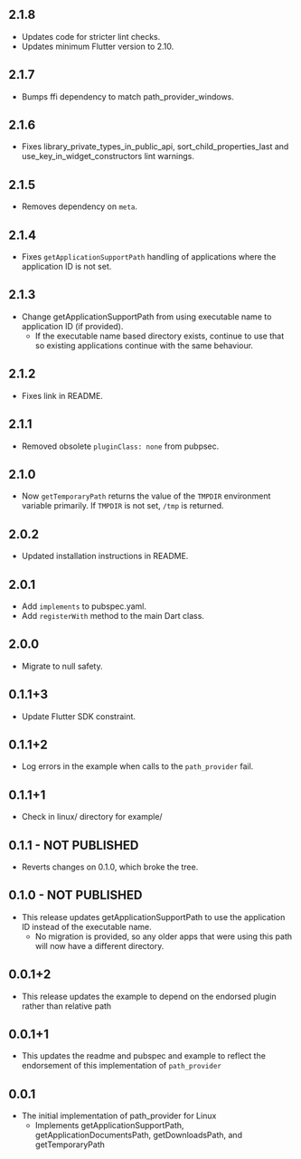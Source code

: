 ## 2.1.8

* Updates code for stricter lint checks.
* Updates minimum Flutter version to 2.10.

## 2.1.7

* Bumps ffi dependency to match path_provider_windows.

## 2.1.6

* Fixes library_private_types_in_public_api, sort_child_properties_last and use_key_in_widget_constructors
  lint warnings.

## 2.1.5

* Removes dependency on `meta`.

## 2.1.4

* Fixes `getApplicationSupportPath` handling of applications where the
  application ID is not set.

## 2.1.3

* Change getApplicationSupportPath from using executable name to application ID (if provided).
  * If the executable name based directory exists, continue to use that so existing applications continue with the same behaviour.

## 2.1.2

* Fixes link in README.

## 2.1.1

* Removed obsolete `pluginClass: none` from pubpsec.

## 2.1.0

* Now `getTemporaryPath` returns the value of the `TMPDIR` environment variable primarily. If `TMPDIR` is not set, `/tmp` is returned.

## 2.0.2

* Updated installation instructions in README.

## 2.0.1

* Add `implements` to pubspec.yaml.
* Add `registerWith` method to the main Dart class.

## 2.0.0

* Migrate to null safety.

## 0.1.1+3

* Update Flutter SDK constraint.

## 0.1.1+2

* Log errors in the example when calls to the `path_provider` fail.

## 0.1.1+1

* Check in linux/ directory for example/

## 0.1.1 - NOT PUBLISHED

* Reverts changes on 0.1.0, which broke the tree.

## 0.1.0 - NOT PUBLISHED

* This release updates getApplicationSupportPath to use the application ID instead of the executable name.
  * No migration is provided, so any older apps that were using this path will now have a different directory.

## 0.0.1+2

* This release updates the example to depend on the endorsed plugin rather than relative path

## 0.0.1+1

* This updates the readme and pubspec and example to reflect the endorsement of this implementation of `path_provider`

## 0.0.1

* The initial implementation of path\_provider for Linux
  * Implements getApplicationSupportPath, getApplicationDocumentsPath, getDownloadsPath, and getTemporaryPath
